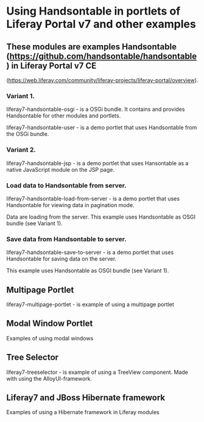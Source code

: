 # Using Handsontable in portlets of Liferay Portal v7 and other examples

## These modules are examples Handsontable (https://github.com/handsontable/handsontable) in Liferay Portal v7 CE
(https://web.liferay.com/community/liferay-projects/liferay-portal/overview).



###    Variant 1.

liferay7-handsontable-osgi - is a OSGi bundle. It contains and provides Handsontable for other modules and portlets.

liferay7-handsontable-user - is a demo portlet that uses Handsontable from the OSGi bundle.



###    Variant 2.

liferay7-handsontable-jsp - is a demo portlet that uses Hansontable as a native JavaScript module on the JSP page.



###    Load data to Handsontable from server.

liferay7-handsontable-load-from-server - is a demo portlet that uses Handsontable for viewing data in pagination mode.

Data are loading from the server. This example uses Handsontable as OSGI bundle (see Variant 1).



###    Save data from Handsontable to server.

liferay7-handsontable-save-to-server - is a demo portlet that uses Handsontable for saving data on the server.

This example uses Handsontable as OSGI bundle (see Variant 1).


##    Multipage Portlet

liferay7-multipage-portlet - is example of using a multipage portlet


##    Modal Window Portlet

Examples of using modal windows


##    Tree Selector

liferay7-treeselector - is example of using a TreeView component. Made with using the AlloyUI-framework.


##    Liferay7 and JBoss Hibernate framework

Examples of using a Hibernate framework in Liferay modules